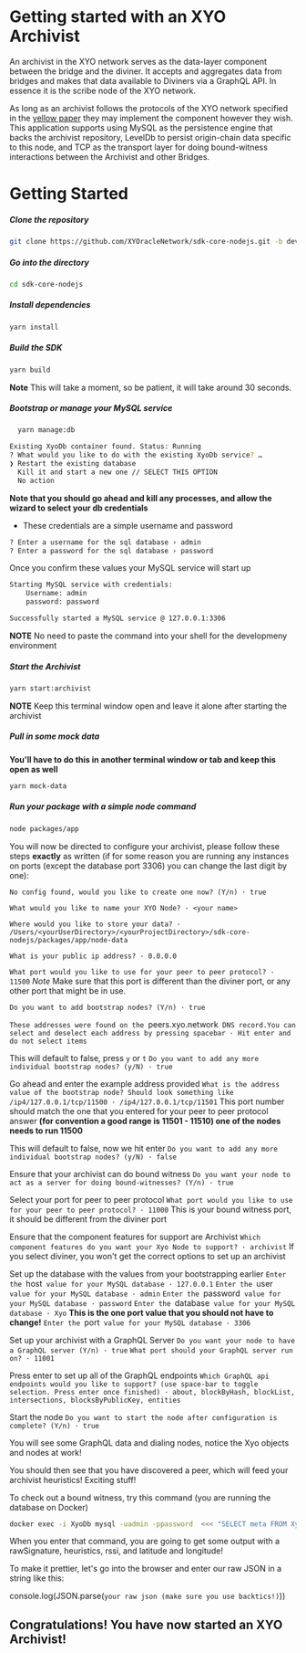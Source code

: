 # Getting started with an XYO Archivist

An archivist in the XYO network serves as the data-layer component between the bridge and the diviner.
It accepts and aggregates data from bridges and makes that data available to Diviners via a GraphQL API. In essence it is the scribe node of the XYO network.

As long as an archivist follows the protocols of the XYO network specified in the [yellow paper](https://docs.xyo.network/XYO-Yellow-Paper.pdf)
they may implement the component however they wish. This application supports using MySQL as the persistence engine that
backs the archivist repository, LevelDb to persist origin-chain data specific to this node, and TCP as the transport
layer for doing bound-witness interactions between the Archivist and other Bridges.

# Getting Started

##### Clone the repository 

```bash
git clone https://github.com/XYOracleNetwork/sdk-core-nodejs.git -b develop
```

##### Go into the directory

```sh
cd sdk-core-nodejs
```

##### Install dependencies

```sh
yarn install
```

##### Build the SDK

```sh
yarn build
```

**Note** This will take a moment, so be patient, it will take around 30 seconds.

##### Bootstrap or manage your MySQL service

```sh
  yarn manage:db
```

```sh
Existing XyoDb container found. Status: Running
? What would you like to do with the existing XyoDb service? …
❯ Restart the existing database 
  Kill it and start a new one // SELECT THIS OPTION
  No action
```

**Note that you should go ahead and kill any processes, and allow the wizard to select your db credentials**

- These credentials are a simple username and password

```sh
? Enter a username for the sql database › admin
? Enter a password for the sql database › password
```

Once you confirm these values your MySQL service will start up

```sh
Starting MySQL service with credentials:
	Username: admin
	password: password

Successfully started a MySQL service @ 127.0.0.1:3306

```
**NOTE** No need to paste the command into your shell for the developmeny environment

##### Start the Archivist

```sh
yarn start:archivist
```

**NOTE** Keep this terminal window open and leave it alone after starting the archivist

##### Pull in some mock data
**You'll have to do this in another terminal window or tab and keep this open as well**

```sh
yarn mock-data
```

##### Run your package with a simple node command

```sh
node packages/app
```

You will now be directed to configure your archivist, please follow these steps **exactly** as written (if for some reason you are running any instances on ports (except the database port 3306) you can change the last digit by one):

`No config found, would you like to create one now? (Y/n) · true`

`What would you like to name your XYO Node? · <your name>`

`Where would you like to store your data? · /Users/<yourUserDirectory>/<yourProjectDirectory>/sdk-core-nodejs/packages/app/node-data`

`What is your public ip address? · 0.0.0.0`

`What port would you like to use for your peer to peer protocol? · 11500` *Note* Make sure that this port is different than the diviner port, or any other port that might be in use. 

`Do you want to add bootstrap nodes? (Y/n) · true`

`These addresses were found on the `peers.xyo.network` DNS record.You can select and deselect each address by pressing spacebar · Hit enter and do not select items`

This will default to false, press `y` or `t`
`Do you want to add any more individual bootstrap nodes? (y/N) · true`

Go ahead and enter the example address provided
`What is the address value of the bootstrap node? Should look something like /ip4/127.0.0.1/tcp/11500 · /ip4/127.0.0.1/tcp/11501` This port number should match the one that you entered for your peer to peer protocol answer **(for convention a good range is 11501 - 11510) one of the nodes needs to run 11500**

This will default to false, now we hit enter
`Do you want to add any more individual bootstrap nodes? (y/N) · false`

Ensure that your archivist can do bound witness
`Do you want your node to act as a server for doing bound-witnesses? (Y/n) · true`

Select your port for peer to peer protocol 
`What port would you like to use for your peer to peer protocol? · 11000` This is your bound witness port, it should be different from the diviner port

Ensure that the component features for support are Archivist
`Which component features do you want your Xyo Node to support? · archivist` If you select diviner, you won't get the correct options to set up an archivist

Set up the database with the values from your bootstrapping earlier
`Enter the `host` value for your MySQL database · 127.0.0.1`
`Enter the `user` value for your MySQL database · admin`
`Enter the `password` value for your MySQL database · password`
`Enter the `database` value for your MySQL database · Xyo`
**This is the one port value that you should not have to change!**
`Enter the `port` value for your MySQL database · 3306`

Set up your archivist with a GraphQL Server
`Do you want your node to have a GraphQL server (Y/n) · true`
`What port should your GraphQL server run on? · 11001`

Press enter to set up all of the GraphQL endpoints
`Which GraphQL api endpoints would you like to support? (use space-bar to toggle selection. Press enter once finished) · about, blockByHash, blockList, intersections, blocksByPublicKey, entities`

Start the node
`Do you want to start the node after configuration is complete? (Y/n) · true`

You will see some GraphQL data and dialing nodes, notice the Xyo objects and nodes at work! 

You should then see that you have discovered a peer, which will feed your archivist heuristics! Exciting stuff! 

To check out a bound witness, try this command (you are running the database on Docker)

```sh
docker exec -i XyoDb mysql -uadmin -ppassword  <<< "SELECT meta FROM Xyo.OriginBlocks WHERE id=6"
```

When you enter that command, you are going to get some output with a rawSignature, heuristics, rssi, and latitude and longitude!

To make it prettier, let's go into the browser and enter our raw JSON in a string like this:

console.log(JSON.parse(`your raw json (make sure you use backtics!)`))

## Congratulations! You have now started an XYO Archivist!